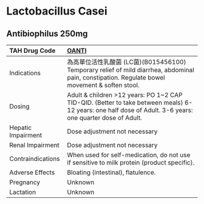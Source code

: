 # Lactobacillus Casei

## Antibiophilus 250mg

| TAH Drug Code      | [OANTI](https://www.tahsda.org.tw/drugs/hissearch.php?drug_code=OANTI)                                                                                   |
|:-------------------|:---------------------------------------------------------------------------------------------------------------------------------------------------------|
| Indications        | 為高單位活性乳酸菌 (LC菌)(B015456100) Temporary relief of mild diarrhea, abdominal pain, constipation. Regulate bowel movement & soften stool.           |
| Dosing             | Adult & children >12 years: PO 1~2 CAP TID-QID. (Better to take between meals) 6-12 years: one half dose of Adult. 3-6 years: one quarter dose of Adult. |
| Hepatic Impairment | Dose adjustment not necessary                                                                                                                            |
| Renal Impairment   | Dose adjustment not necessary                                                                                                                            |
| Contraindications  | When used for self-medication, do not use if sensitive to milk protein (product specific).                                                               |
| Adverse Effects    | Bloating (intestinal), flatulence.                                                                                                                       |
| Pregnancy          | Unknown                                                                                                                                                  |
| Lactation          | Unknown                                                                                                                                                  |


